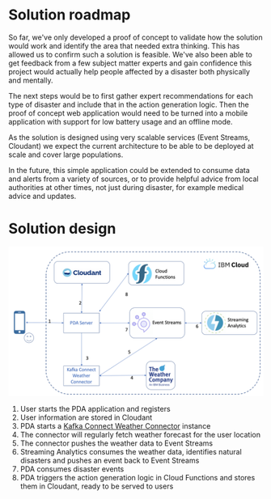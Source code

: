 # Solution roadmap

So far, we've only developed a proof of concept to validate how the solution would work and identify the area that needed extra thinking. This has allowed us to confirm such a solution is feasible. We've also been able to get feedback from a few subject matter experts and gain confidence this project would actually help people affected by a disaster both physically and mentally.

The next steps would be to first gather expert recommendations for each type of disaster and include that in the action generation logic. Then the proof of concept web application would need to be turned into a mobile application with support for low battery usage and an offline mode.

As the solution is designed using very scalable services (Event Streams, Cloudant) we expect the current architecture to be able to be deployed at scale and cover large populations.

In the future, this simple application could be extended to consume data and alerts from a variety of sources, or to provide helpful advice from local authorities at other times, not just during disaster, for example medical advice and updates.

# Solution design

![Design](design/design.png)

1. User starts the PDA application and registers
2. User information are stored in Cloudant
3. PDA starts a [Kafka Connect Weather Connector](https://github.com/ibm-messaging/kafka-connect-weather-source) instance
4. The connector will regularly fetch weather forecast for the user location
5. The connector pushes the weather data to Event Streams
6. Streaming Analytics consumes the weather data, identifies natural disasters and pushes an event back to Event Streams
7. PDA consumes disaster events
8. PDA triggers the action generation logic in Cloud Functions and stores them in Cloudant, ready to be served to users
